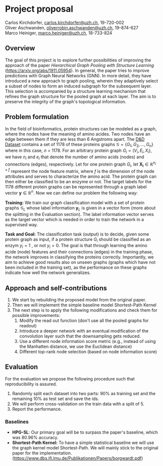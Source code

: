 # Project proposal
Carlos Kirchdorfer, carlos.kirchdorfer@uzh.ch, 19-720-002 \
Oliver Aschwanden, oliverrobin.aschwanden@uzh.ch, 19-874-627 \
Marco Heiniger, marco.heiniger@uzh.ch, 18-733-824

## Overview
The goal of this project is to explore further possibilities of improving the approach of the paper _Hierarchical Graph Pooling with Structure Learning_ (https://arxiv.org/abs/1911.05954). In general, the paper tries to improve predictions with Graph Neural Networks (GNN). In more detail, they have introduced a new approach to graph pooling, wherein they adaptively select a subset of nodes to form an induced subgraph for the subsequent layer. This selection is accompanied by a structure learning mechanism that refines the graph structure for the pooled graph at each layer. The aim is to preserve the integrity of the graph's topological information.


## Problem formulation
In the field of bioinformatics, protein structures can be modeled as a graph, where the nodes have the meaning of amino acides. Two nodes have an edge between them if they are less than 6 Angstroms apart. The [D&D Dataset](https://pubmed.ncbi.nlm.nih.gov/12850146/) contains a set of 1178 of these proteins graphs $\mathcal{G} = \{G_1, G_2, \dots, G_n\}$ where in this case, $n$ = 1178. For an arbitrary protein graph $G_i = (V_i, E_i, X_i)$, we have $n_i$ and $e_i$ that denote the number of amino acids (nodes) and connections (edges), respectively. Let for one protein graph $G_i$, let $\mathbf{X_i} \in \mathbb{R}^{n_i \times f}$ represent the node feature matrix, where $f$ is the dimension of the node attributes and serves to characterize the amino acid. The protein graph can then either be classified to be an enzyme or not. The target labels for the 1178 different protein graphs can be represented through a graph label vector $\mathbf{y} \in \mathbb{R}^{n}$. Now we can define our problem the following way:

**Training:** We train our graph classification model with a set of protein graphs $\mathcal{G}_L$ whose label information $\mathbf{y}_L$ is given in a vector form (more about the splitting in the Evaluation section). The label information vector serves as the target vector which is needed in order to train the network in a supervised way.

**Task and Goal:** The classification task (output) is to decide, given some protein graph as input, if a protein structure $G_i$ should be classified as an enzym $y_{i} = 1$ , or not $y_{i} = 0$. The goal is that through learning the amino acide (node) features and their connections (edges) in the training phase, the network improves in classifying the proteins correctly. Importantly, we aim to achieve good results also on unseen graphs (graphs which have not been included in the training set), as the performance on these graphs indicate how well the network generalizes.

## Approach and self-contributions
1. We start by rebuilding the proposed model from the original paper. 
2. Then we will implement the simple baseline model Shortest-Path Kernel 
3. The next step is to apply the following modifications and check them for possible improvements:
    1. Modify the read out function (don't use all the pooled graphs for readout)
    2. Introduce a deeper network with an eventual modification of the convolution layer such that the downsampling gets reduced.
    3. Use a different node information score metric (e.g., instead of using the Manhatten distance, we use the Euclidean distance)
    4. Different top-rank node selection (based on node information score)

## Evaluation
For the evaluation we propose the following procedure such that reproducibility is assured.

1. Randomly split each dataset into two parts: 90% as training set and the remaining 10% as test set and save the ids. 
2. We will perform cross-validation on the train data with a split of 5.
3. Report the performance.

### Baselines
- **HPG-SL**:
Our primary goal will be to surpass the paper's baseline, which was 80.96% accuracy.
- **Shortest-Path Kernel:** 
To have a simple statistical baseline we will use the graph kernel model Shortest-Path. We will mainly stick to the original paper for the implementation. (https://www.dbs.ifi.lmu.de/Publikationen/Papers/borgwardt.pdf)


